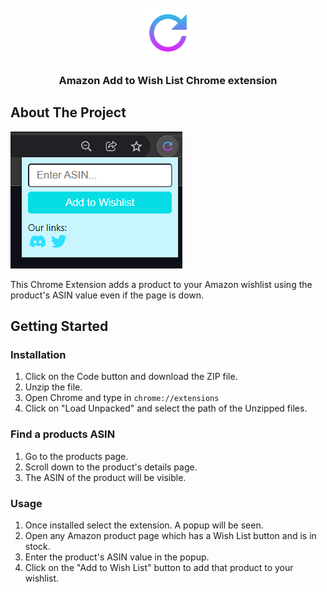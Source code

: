 

<!-- PROJECT LOGO -->
<br />
<div align="center">
  <a href="https://github.com/shri30yans/Amazon-Wishlist-Chrome-Extension">
    <img src="icons/icon128.png" alt="Logo" width="80" height="80">
  </a>

  <h3 align="center">Amazon Add to Wish List Chrome extension</h3>

</div>

<!-- ABOUT THE PROJECT -->
## About The Project

![Extension](icons/extension.png)  

This Chrome Extension adds a product to your Amazon wishlist using the product's ASIN value even if the page is down.

<!-- GETTING STARTED -->
## Getting Started

### Installation

1. Click on the Code button and download the ZIP file.
2. Unzip the file.
3. Open Chrome and type in 
   `
   chrome://extensions
   `
4. Click on "Load Unpacked" and select the path of the Unzipped files.

### Find a products ASIN

1. Go to the products page.
2. Scroll down to the product's details page.
3. The ASIN of the product will be visible.

### Usage

1. Once installed select the extension. A popup will be seen.
2. Open any Amazon product page which has a Wish List button and is in stock.
3. Enter the product's ASIN value in the popup.
4. Click on the "Add to Wish List" button to add that product to your wishlist.




